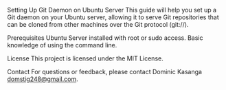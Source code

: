 Setting Up Git Daemon on Ubuntu Server
This guide will help you set up a Git daemon on your Ubuntu server, allowing it to serve Git repositories that can be cloned from other machines over the Git protocol (git://).

Prerequisites
Ubuntu Server installed with root or sudo access.
Basic knowledge of using the command line.


License
This project is licensed under the MIT License.

Contact
For questions or feedback, please contact Dominic Kasanga <domstig248@gmail.com>.